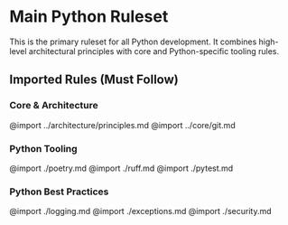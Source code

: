 # Main Python Ruleset

This is the primary ruleset for all Python development. It combines high-level architectural principles with core and Python-specific tooling rules.

## Imported Rules (Must Follow)

### Core & Architecture
@import ../architecture/principles.md
@import ../core/git.md

### Python Tooling
@import ./poetry.md
@import ./ruff.md
@import ./pytest.md

### Python Best Practices
@import ./logging.md
@import ./exceptions.md
@import ./security.md
